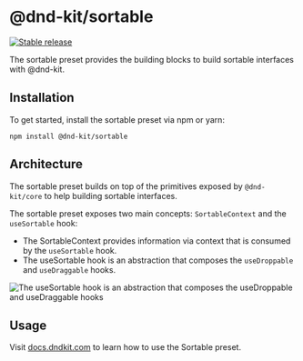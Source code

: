 # @dnd-kit/sortable

[![Stable release](https://img.shields.io/npm/v/@dnd-kit/sortable.svg)](https://npm.im/@dnd-kit/sortable)

The sortable preset provides the building blocks to build sortable interfaces with @dnd-kit.

## Installation

To get started, install the sortable preset via npm or yarn:

```
npm install @dnd-kit/sortable
```

## Architecture

The sortable preset builds on top of the primitives exposed by `@dnd-kit/core` to help building sortable interfaces.

The sortable preset exposes two main concepts: `SortableContext` and the `useSortable` hook:

- The SortableContext provides information via context that is consumed by the `useSortable` hook.
- The useSortable hook is an abstraction that composes the `useDroppable` and `useDraggable` hooks.

![The useSortable hook is an abstraction that composes the useDroppable and useDraggable hooks](/.github/assets/use-sortable.svg)

## Usage

Visit [docs.dndkit.com](https://docs.dndkit.com) to learn how to use the Sortable preset.
